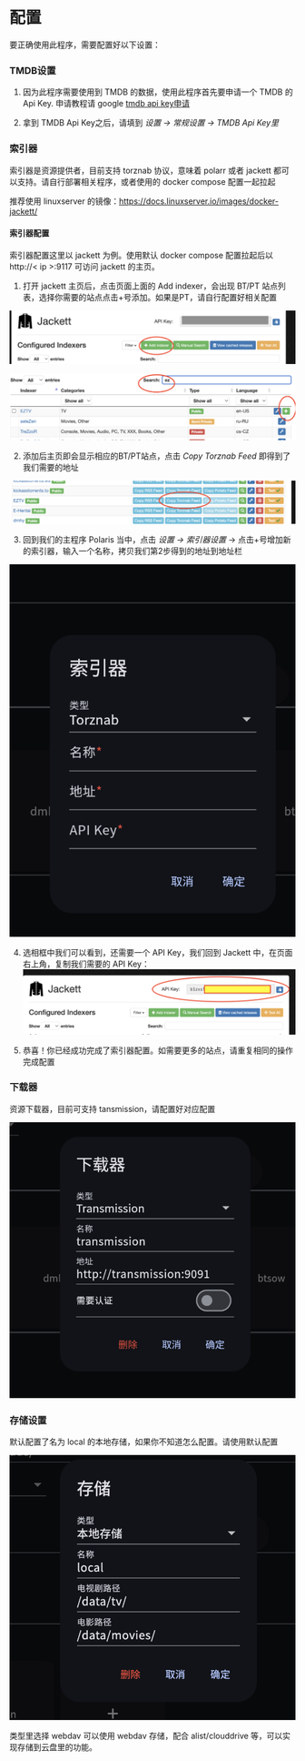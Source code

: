 # 配置

要正确使用此程序，需要配置好以下设置：

### TMDB设置
1. 因为此程序需要使用到 TMDB 的数据，使用此程序首先要申请一个 TMDB 的 Api Key. 申请教程请 google [tmdb api key申请](https://www.google.com/search?q=tmdb+api+key%E7%94%B3%E8%AF%B7)

2. 拿到 TMDB Api Key之后，请填到 *设置 -> 常规设置 -> TMDB Api Key里*

### 索引器

索引器是资源提供者，目前支持 torznab 协议，意味着 polarr 或者 jackett 都可以支持。请自行部署相关程序，或者使用的 docker compose 配置一起拉起

推荐使用 linuxserver 的镜像：https://docs.linuxserver.io/images/docker-jackett/

#### 索引器配置

索引器配置这里以 jackett 为例。使用默认 docker compose 配置拉起后以 http://< ip >:9117 可访问 jackett 的主页。

1. 打开 jackett 主页后，点击页面上面的 Add indexer，会出现 BT/PT 站点列表，选择你需要的站点点击+号添加。如果是PT，请自行配置好相关配置

![add indexer](./assets/add_indexer.png)

![search add](./assets/search_add.png)


2. 添加后主页即会显示相应的BT/PT站点，点击 *Copy Torznab Feed* 即得到了我们需要的地址

![copy feed](./assets/copy_feed.png)

3. 回到我们的主程序 Polaris 当中，点击 *设置 -> 索引器设置* -> 点击+号增加新的索引器，输入一个名称，拷贝我们第2步得到的地址到地址栏

![polaris add indexer](./assets/polaris_add_indexer.png)

4. 选相框中我们可以看到，还需要一个 API Key，我们回到 Jackett 中，在页面右上角，复制我们需要的 API Key：
![api key](./assets/jackett_api_key.png)

5. 恭喜！你已经成功完成了索引器配置。如需要更多的站点，请重复相同的操作完成配置

### 下载器

资源下载器，目前可支持 tansmission，请配置好对应配置

![transmission](./assets/downloader.png)

### 存储设置

默认配置了名为 local 的本地存储，如果你不知道怎么配置。请使用默认配置

![local_storage](./assets/local_storage.png)

类型里选择 webdav 可以使用 webdav 存储，配合 alist/clouddrive 等，可以实现存储到云盘里的功能。